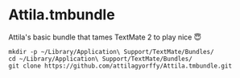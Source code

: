 # Attila.tmbundle
Attila's basic bundle that tames TextMate 2 to play nice 😇

```
mkdir -p ~/Library/Application\ Support/TextMate/Bundles/
cd ~/Library/Application\ Support/TextMate/Bundles/
git clone https://github.com/attilagyorffy/Attila.tmbundle.git
```
